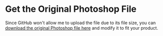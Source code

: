 # Get the Original Photoshop File

Since GitHub won't allow me to upload the file due to its file size, you can [download the original Photoshop file here](https://drive.google.com/file/d/1sDcJL40qsTT8501t5-vJH7P1p2ccKZ69/view?usp=sharing) and modify it to fit your product.
